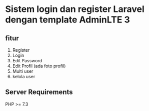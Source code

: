 # Sistem login dan register Laravel dengan template AdminLTE 3

## fitur
1. Register
2. Login
3. Edit Password
4. Edit Profil (ada foto profil)
5. Multi user
6. kelola user

## Server Requirements
PHP >= 7.3
